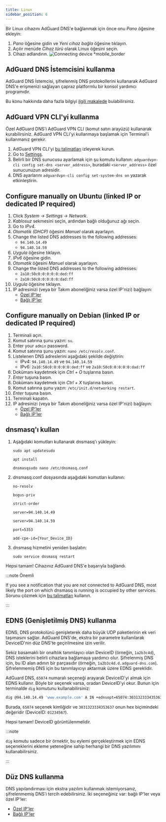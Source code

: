 ```yaml
---
title: Linux
sidebar_position: 6
---
```


Bir Linux cihazını AdGuard DNS'e bağlanmak için önce onu _Pano_ öğesine ekleyin:

1. _Pano_ öğesine gidin ve _Yeni cihaz bağla_ öğesine tıklayın.
2. Açılır menüde _Cihaz türü_ olarak Linux öğesini seçin.
3. Cihazı adlandırın.
    ![Connecting device \*mobile_border](https://cdn.adtidy.org/content/kb/dns/private/new_dns/connect/choose_linux.png)

## AdGuard DNS İstemcisini kullanma

AdGuard DNS İstemcisi, şifrelenmiş DNS protokollerini kullanarak AdGuard DNS'e erişmenizi sağlayan çapraz platformlu bir konsol yardımcı programıdır.

Bu konu hakkında daha fazla bilgiyi [ilgili makalede](/dns-client/overview/) bulabilirsiniz.

## AdGuard VPN CLI'yi kullanma

Özel AdGuard DNS'i AdGuard VPN CLI (komut satırı arayüzü) kullanarak kurabilirsiniz. AdGuard VPN CLI'yi kullanmaya başlamak için Terminal'i kullanmanız gerekir.

1. AdGuard VPN CLI'yi [bu talimatları](https://adguard-vpn.com/kb/adguard-vpn-for-linux/installation/) izleyerek kurun.
2. Go to [Settings](https://adguard-vpn.com/kb/adguard-vpn-for-linux/settings/).
3. Belirli bir DNS sunucusu ayarlamak için şu komutu kullanın: `adguardvpn-cli config set-dns <server_address>`, buradaki `<server_address>` özel sunucunuzun adresidir.
4. DNS ayarlarını `adguardvpn-cli config set-system-dns on` yazarak etkinleştirin.

## Configure manually on Ubuntu (linked IP or dedicated IP required)

1. Click _System_ → _Settings_ → _Network_.
2. _Kablosuz_ sekmesini seçin, ardından bağlı olduğunuz ağı seçin.
3. Go to _IPv4_.
4. _Otomatik (DHCP)_ öğesini _Manuel_ olarak ayarlayın.
5. Change the listed DNS addresses to the following addresses:
    - `94.140.14.49`
    - `94.140.14.59`
6. _Uygula_ öğesine tıklayın.
7. _IPv6_ öğesine gidin.
8. _Otomatik_ öğesini _Manuel_ olarak ayarlayın.
9. Change the listed DNS addresses to the following addresses:
    - `2a10:50c0:0:0:0:0:ded:ff`
    - `2a10:50c0:0:0:0:0:dad:ff`
10. _Uygula_ öğesine tıklayın.
11. IP adresinizi (veya bir Takım aboneliğiniz varsa özel IP'nizi) bağlayın:
    - [Özel IP'ler](/private-dns/connect-devices/other-options/dedicated-ip.md)
    - [Bağlı IP'ler](/private-dns/connect-devices/other-options/linked-ip.md)

## Configure manually on Debian (linked IP or dedicated IP required)

1. Terminali açın.
2. Komut satırına şunu yazın: `su`.
3. Enter your `admin` password.
4. Komut satırına şunu yazın: `nano /etc/resolv.conf`.
5. Listelenen DNS adreslerini aşağıdaki şekilde değiştirin:
    - IPv4: `94.140.14.49` ve `94.140.14.59`
    - IPv6: `2a10:50c0:0:0:0:0:ded:ff` ve `2a10:50c0:0:0:0:0:dad:ff`
6. Dokümanı kaydetmek için _Ctrl + O_ tuşlarına basın.
7. _Enter_ tuşuna basın.
8. Dokümanı kaydetmek için _Ctrl + X_ tuşlarına basın.
9. Komut satırına şunu yazın: `/etc/init.d/networking restart`.
10. _Enter_ tuşuna basın.
11. Terminali kapatın.
12. IP adresinizi (veya bir Takım aboneliğiniz varsa özel IP'nizi) bağlayın:
    - [Özel IP'ler](/private-dns/connect-devices/other-options/dedicated-ip.md)
    - [Bağlı IP'ler](/private-dns/connect-devices/other-options/linked-ip.md)

## dnsmasq'ı kullan

1. Aşağıdaki komutları kullanarak dnsmasq'ı yükleyin:

    `sudo apt updatesudo`

    `apt install`

    `dnsmasqsudo nano /etc/dnsmasq.conf`

2. dnsmasq.conf dosyasında aşağıdaki komutları kullanın:

    `no-resolv`

    `bogus-priv`

    `strict-order`

    `server=94.140.14.49`

    `server=94.140.14.59`

    `port=5353`

    `add-cpe-id={Your_Device_ID}`

3. dnsmasq hizmetini yeniden başlatın:

    `sudo service dnsmasq restart`

Hepsi tamam! Cihazınız AdGuard DNS'e başarıyla bağlandı.

:::note Önemli

If you see a notification that you are not connected to AdGuard DNS, most likely the port on which dnsmasq is running is occupied by other services. Sorunu çözmek için [bu talimatları](https://github.com/AdguardTeam/AdGuardHome/wiki/FAQ#bindinuse) kullanın.

:::

## EDNS (Genişletilmiş DNS) kullanma

EDNS, DNS protokolünü genişleterek daha büyük UDP paketlerinin ek veri taşımasını sağlar. AdGuard DNS'de, ekstra bir parametre kullanılarak DeviceID'nin düz DNS'te geçirilmesine izin verilir.

Sekiz basamaklı bir onaltılık tanımlayıcı olan DeviceID (örneğin, `1a2b3c4d`), DNS isteklerini belirli cihazlara bağlamaya yardımcı olur. Şifrelenmiş DNS için, bu ID alan adının bir parçasıdır (örneğin, `1a2b3c4d.d.adguard-dns.com`). Şifrelenmemiş DNS için bu tanımlayıcıyı aktarmak üzere EDNS gereklidir.

AdGuard DNS, `65074` numaralı seçeneği arayarak DeviceID'yi almak için EDNS kullanır. Böyle bir seçenek varsa, oradan DeviceID'yi okur. Bunun için terminalde `dig` komutunu kullanabilirsiniz:

```sh
dig @94.140.14.49 'www.example.com' A IN +ednsopt=65074:3031323334353637
```

Burada, `65074` seçenek kimliğidir ve `3031323334353637` onun hex biçimindeki değeridir (DeviceID: `01234567`).

Hepsi tamam! DeviceID görüntülenmelidir.

:::note

`dig` komutu sadece bir örnektir, bu eylemi gerçekleştirmek için EDNS seçeneklerini ekleme yeteneğine sahip herhangi bir DNS yazılımını kullanabilirsiniz.

:::

## Düz DNS kullanma

DNS yapılandırması için ekstra yazılım kullanmak istemiyorsanız, şifrelenmemiş DNS'i tercih edebilirsiniz. İki seçeneğiniz var: bağlı IP'ler veya özel IP'ler:

- [Özel IP'ler](/private-dns/connect-devices/other-options/dedicated-ip.md)
- [Bağlı IP'ler](/private-dns/connect-devices/other-options/linked-ip.md)
